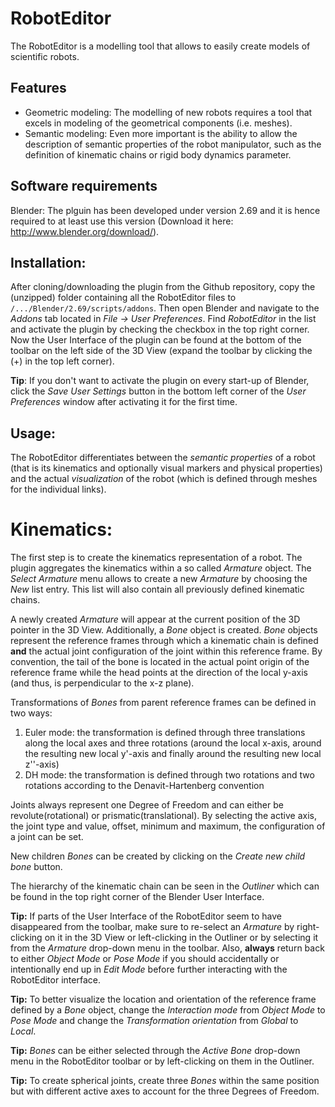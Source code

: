 #  RobotEditor

The RobotEditor is a modelling tool that allows to easily create models of scientific robots.

## Features

   * Geometric modeling: The modelling of new robots requires a tool that excels in modeling of the geometrical components (i.e. meshes).
   * Semantic modeling: Even more important is the ability to allow the description of semantic properties of the robot manipulator, such as the definition of kinematic chains or rigid body dynamics parameter.
	
	
## Software requirements

Blender: The plguin has been developed under version 2.69 and it is hence required to at least use this version (Download it here: http://www.blender.org/download/).
	
## Installation:
After cloning/downloading the plugin from the Github repository, copy the (unzipped) folder containing all the RobotEditor files to `/.../Blender/2.69/scripts/addons`. Then open Blender and navigate to the *Addons* tab
located in *File -> User Preferences*. Find *RobotEditor* in the list and activate the plugin by checking the checkbox in the top right corner.
Now the User Interface of the plugin can be found at the bottom of the toolbar on the left side of the 3D View (expand the toolbar by clicking the (+) in the top left corner).


**Tip**: If you don't want to activate the plugin on every start-up of Blender,
click the *Save User Settings* button in the bottom left corner of the *User Preferences* window after activating it for the first time.


## Usage:
The RobotEditor differentiates between the *semantic properties* of a robot (that is its kinematics and optionally visual markers and physical properties) and the actual *visualization* of the robot (which is defined through meshes for the individual links).

# Kinematics:
The first step is to create the kinematics representation of a robot. The plugin aggregates the kinematics within a so called *Armature* object. The *Select Armature* menu allows to create a new *Armature* by choosing the *New* list entry.
This list will also contain all previously defined kinematic chains.

A newly created *Armature* will appear at the current position of the 3D pointer in the 3D View. Additionally, a *Bone* object is created. *Bone* objects represent the reference frames through which a kinematic chain
is defined **and** the actual joint configuration of the joint within this reference frame. By convention, the tail of the bone is located in the actual point origin of the reference frame while the head points at the direction of the local y-axis (and thus, is perpendicular to the x-z plane).

Transformations of *Bones* from parent reference frames can be defined in two ways:
1. Euler mode: the transformation is defined through three translations along the local axes and three rotations (around the local x-axis, around the resulting new local y'-axis and finally around the resulting new local z''-axis)
2. DH mode: the transformation is defined through two rotations and two rotations according to the Denavit-Hartenberg convention 

Joints always represent one Degree of Freedom and can either be revolute(rotational) or prismatic(translational). By selecting the active axis, the joint type and value, offset, minimum and maximum, the configuration of a joint can be set.

New children *Bones* can be created by clicking on the *Create new child bone* button.

The hierarchy of the kinematic chain can be seen in the *Outliner* which can be found in the top right corner of the Blender User Interface.

**Tip:** If parts of the User Interface of the RobotEditor seem to have disappeared from the toolbar, make sure to re-select an *Armature* by right-clicking on it in the 3D View or left-clicking in the Outliner or by selecting it from the *Armature* drop-down menu in the toolbar. Also, **always** return back to either *Object Mode* or *Pose Mode* if you should accidentally or intentionally end up in *Edit Mode* before further interacting with the RobotEditor interface.

**Tip:** To better visualize the location and orientation of the reference frame defined by a *Bone* object, change the *Interaction mode* from *Object Mode* to *Pose Mode* and change the *Transformation orientation* from *Global* to *Local*.

**Tip:** 
*Bones* can be either selected through the *Active Bone* drop-down menu in the RobotEditor toolbar or by left-clicking on them in the Outliner.


**Tip:** To create spherical joints, create three *Bones* within the same position but with different active axes to account for the three Degrees of Freedom.